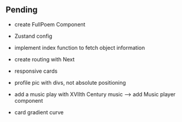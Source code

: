 ## Pending

- create FullPoem Component
- Zustand config
- implement index function to fetch object information
- create routing with Next
- responsive cards

- profile pic with divs, not absolute positioning

- add a music play with XVIIth Century music
  --> add Music player component

- card gradient curve
